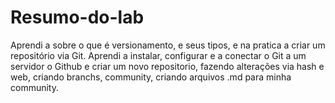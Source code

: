 # Resumo-do-lab
Aprendi a sobre o que é versionamento, e seus tipos, e na pratica a criar um repositório via Git. Aprendi a instalar, configurar e a conectar o Git a um servidor o Github e criar um novo repositorio, fazendo alterações via hash e web, criando branchs, community, criando arquivos .md para minha community.
